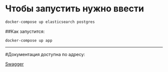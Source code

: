 # Чтобы запустить нужно ввести 

```bash 
docker-compose up elasticsearch postgres
```
##Как запустится:
```
docker-compose up app
```
------
#Документация доступна по адресу:

[Swagger](http://0.0.0.0:8000/docs)

